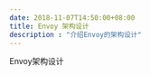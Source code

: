 ```yaml
---
date: 2018-11-07T14:50:00+08:00
title: Envoy 架构设计
description : "介绍Envoy的架构设计"
---
```


Envoy架构设计






